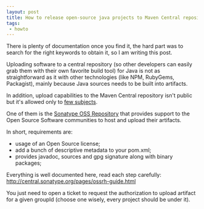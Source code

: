 ```yaml
---
layout: post
title: How to release open-source java projects to Maven Central repository
tags:
 - howto
---
```


There is plenty of documentation once you find it, the hard part was to search for the right keywords to obtain it, so I am writing this post.

Uploading software to a central repository (so other developers can easily grab them with their own favorite build tool) for Java is not as straightforward as it with other technologies (like NPM, RubyGems, Packagist), mainly because Java sources needs to be built into artifacts.

In addition, upload capabilities to the Maven Central repository isn't public but it's allowed only to [few subjects](https://maven.apache.org/guides/mini/guide-central-repository-upload.html#Approved_Repository_Hosting).

One of them is the [Sonatype OSS Repository](http://nexus.sonatype.org/oss-repository-hosting.html) that provides support to the Open Source Software communities to host and upload their artifacts.

In short, requirements are:

* usage of an Open Source license;
* add a bunch of descriptive metadata to your pom.xml;
* provides javadoc, sources and gpg signature along with binary packages;

Everything is well documented here, read each step carefully:
http://central.sonatype.org/pages/ossrh-guide.html

You just need to open a ticket to request the authorization to upload artifact for a given groupId (choose one wisely, every project should be under it).
